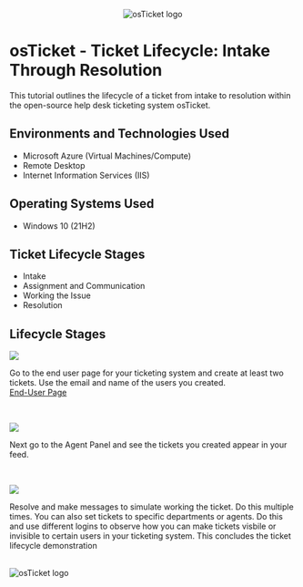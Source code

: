 <p align="center">
<img src="https://i.imgur.com/Clzj7Xs.png" alt="osTicket logo"/>
</p>

<h1>osTicket - Ticket Lifecycle: Intake Through Resolution</h1>
This tutorial outlines the lifecycle of a ticket from intake to resolution within the open-source help desk ticketing system osTicket.<br />


<h2>Environments and Technologies Used</h2>

- Microsoft Azure (Virtual Machines/Compute)
- Remote Desktop
- Internet Information Services (IIS)

<h2>Operating Systems Used </h2>

- Windows 10</b> (21H2) 

<h2>Ticket Lifecycle Stages</h2>

- Intake
- Assignment and Communication
- Working the Issue
- Resolution

<h2>Lifecycle Stages</h2>

<p>
<img src="https://i.imgur.com/UB3bu2r.png"/>
</p>
<p>
Go to the end user page for your ticketing system and create at least two tickets. Use the email and name of the users you created.<br \>
  <a href="http://localhost/osTicket/">End-User Page </a> 
</p>
<br />

<p>
<img src="https://i.imgur.com/RhqWadD.png"/>
</p>
<p>
Next go to the Agent Panel and see the tickets you created appear in your feed.
</p>
<br />

<p>
<img src="https://i.imgur.com/qy4CSnY.png"/>
</p>
<p>
Resolve and make messages to simulate working the ticket. Do this multiple times. You can also set tickets to specific departments or agents. Do this and use different logins to observe how you can make tickets visbile or invisible to certain users in your ticketing system. This concludes the ticket lifecycle demonstration
</p>
<br /><img src="https://i.imgur.com/Clzj7Xs.png" alt="osTicket logo"/>
</p>





